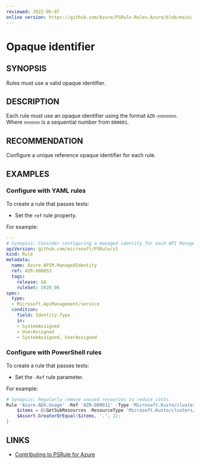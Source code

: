 ```yaml
---
reviewed: 2022-06-07
online version: https://github.com/Azure/PSRule.Rules.Azure/blob/main/.ps-rule/en/Rule.Ref.md
---
```


# Opaque identifier

## SYNOPSIS

Rules must use a valid opaque identifier.

## DESCRIPTION

Each rule must use an opaque identifier using the format `AZR-nnnnnnn`.
Where `nnnnnn` is a sequential number from `000001`.

## RECOMMENDATION

Configure a unique reference opaque identifier for each rule.

## EXAMPLES

### Configure with YAML rules

To create a rule that passes tests:

- Set the `ref` rule property.

For example:

```yaml
---
# Synopsis: Consider configuring a managed identity for each API Management instance.
apiVersion: github.com/microsoft/PSRule/v1
kind: Rule
metadata:
  name: Azure.APIM.ManagedIdentity
  ref: AZR-000053
  tags:
    release: GA
    ruleSet: 2020_06
spec:
  type:
  - Microsoft.ApiManagement/service
  condition:
    field: Identity.Type
    in:
    - SystemAssigned
    - UserAssigned
    - SystemAssigned, UserAssigned
```

### Configure with PowerShell rules

To create a rule that passes tests:

- Set the `-Ref` rule parameter.

For example:

```powershell
# Synopsis: Regularly remove unused resources to reduce costs.
Rule 'Azure.ADX.Usage' -Ref 'AZR-000011' -Type 'Microsoft.Kusto/clusters' -If { IsExport } -With 'Azure.ADX.IsClusterRunning' -Tag @{ release = 'GA'; ruleSet = '2022_03'; } {
    $items = @(GetSubResources -ResourceType 'Microsoft.Kusto/clusters/databases');
    $Assert.GreaterOrEqual($items, '.', 1);
}
```

## LINKS

- [Contributing to PSRule for Azure](https://github.com/Azure/PSRule.Rules.Azure/blob/main/CONTRIBUTING.md)

